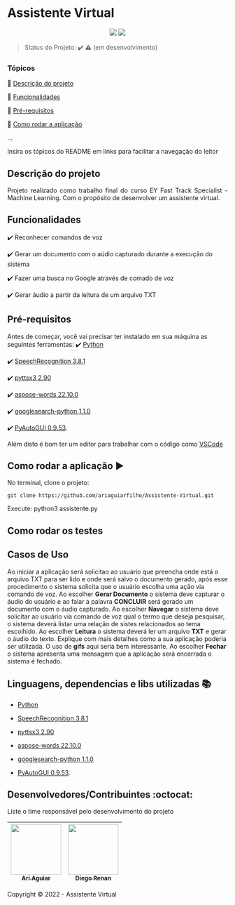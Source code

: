 <h1>Assistente Virtual</h1> 

<p align="center">
  <img src="http://img.shields.io/static/v1?label=Python&message=3.8&color=red&style=for-the-badge&logo=python"/>
  <img src="http://img.shields.io/static/v1?label=STATUS&message=EM%20DESENVOLVIMENTO&color=RED&style=for-the-badge"/
</p>

> Status do Projeto: :heavy_check_mark: :warning: (em desenvolvimento)

### Tópicos 

:small_blue_diamond: [Descrição do projeto](#descrição-do-projeto)

:small_blue_diamond: [Funcionalidades](#funcionalidades)

:small_blue_diamond: [Pré-requisitos](#pré-requisitos)

:small_blue_diamond: [Como rodar a aplicação](#como-rodar-a-aplicação-arrow_forward)

... 

Insira os tópicos do README em links para facilitar a navegação do leitor

## Descrição do projeto 

<p align="justify">
  Projeto realizado como trabalho final do curso EY Fast Track Specialist - Machine Learning.
  Com o propósito de desenvolver um assistente virtual.
</p>

## Funcionalidades

:heavy_check_mark: Reconhecer comandos de voz  

:heavy_check_mark: Gerar um documento com o aúdio capturado durante a execução do sistema  

:heavy_check_mark: Fazer uma busca no Google através de comado de voz  

:heavy_check_mark: Gerar áudio a partir da leitura de um arquivo TXT

## Pré-requisitos

Antes de começar, você vai precisar ter instalado em sua máquina as seguintes ferramentas:
:heavy_check_mark: [Python](https://docs.python.org/3.8/)

:heavy_check_mark: [SpeechRecognition 3.8.1](https://pypi.org/project/SpeechRecognition/)

:heavy_check_mark: [pyttsx3 2.90](https://pypi.org/project/pyttsx3/)

:heavy_check_mark: [aspose-words 22.10.0](https://pypi.org/project/aspose-words/)

:heavy_check_mark: [googlesearch-python 1.1.0](https://pypi.org/project/googlesearch-python/)

:heavy_check_mark: [PyAutoGUI 0.9.53](https://pypi.org/project/PyAutoGUI/). 

Além disto é bom ter um editor para trabalhar com o código como [VSCode](https://code.visualstudio.com/)


## Como rodar a aplicação :arrow_forward:

No terminal, clone o projeto: 

```
git clone https://github.com/ariaguiarfilho/Assistente-Virtual.git
```
Execute: python3 assistente.py


## Como rodar os testes

## Casos de Uso

Ao iniciar a aplicação será solicitao ao usuário que preencha onde está o arquivo TXT para ser lido e onde será salvo o documento gerado, após esse procedimento o sistema solicita que o usuário escolha uma ação via comando de voz. 
Ao escolher **Gerar Documento** o sistema deve capturar o áudio do usuário e ao falar a palavra **CONCLUIR** será gerado um documento com o áudio capturado.
Ao escolher **Navegar** o sistema deve solicitar ao usuário via comando de voz qual o termo que deseja pesquisar, o sistema deverá listar uma relação de sistes relacionados ao tema escolhido.
Ao escolher **Leitura** o sistema deverá ler um arquivo **TXT** e gerar o áudio do texto.
Explique com mais detalhes como a sua aplicação poderia ser utilizada. O uso de **gifs** aqui seria bem interessante. 
Ao escolher **Fechar** o sistema apresenta uma mensagem que a aplicação será encerrada o sistema é fechado.

## Linguagens, dependencias e libs utilizadas :books:

- [Python](https://docs.python.org/3.8/)

- [SpeechRecognition 3.8.1](https://pypi.org/project/SpeechRecognition/)

- [pyttsx3 2.90](https://pypi.org/project/pyttsx3/)

- [aspose-words 22.10.0](https://pypi.org/project/aspose-words/)

- [googlesearch-python 1.1.0](https://pypi.org/project/googlesearch-python/)

- [PyAutoGUI 0.9.53](https://pypi.org/project/PyAutoGUI/). 



## Desenvolvedores/Contribuintes :octocat:

Liste o time responsável pelo desenvolvimento do projeto



| [<img src="https://avatars.githubusercontent.com/u/79552007?s=400&u=071f7791bb03f8e102d835bdb9c2f0d3d24e8a34&v=4" width=115><br><sub>Ari Aguiar</sub>](https://github.com/ariaguiarfilho) |  [<img src="https://media-exp1.licdn.com/dms/image/C4E03AQHOGY2PGnMmng/profile-displayphoto-shrink_200_200/0/1516944394021?e=1671667200&v=beta&t=S4Ib3WhlW-QiXdmh9AB2-E0mu5Vmgdm2IqgECXmamyk" width=115><br><sub>Diego Renan</sub>](https://www.linkedin.com/in/diego-renan-bruno-48194484/) |
| :---: | :---: 

Copyright :copyright: 2022 - Assistente Virtual
